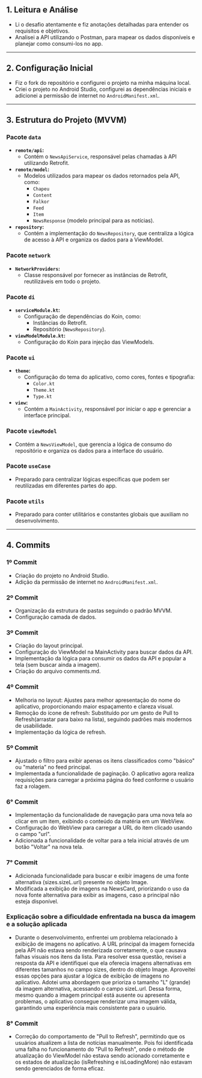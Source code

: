 ## 1. Leitura e Análise
- Li o desafio atentamente e fiz anotações detalhadas para entender os requisitos e objetivos.
- Analisei a API utilizando o Postman, para mapear os dados disponíveis e planejar como consumi-los no app.

---

## 2. Configuração Inicial
- Fiz o fork do repositório e configurei o projeto na minha máquina local.
- Criei o projeto no Android Studio, configurei as dependências iniciais e adicionei a permissão de internet no `AndroidManifest.xml`.

---

## 3. Estrutura do Projeto (MVVM)

### **Pacote `data`**
- **`remote/api`:**
    - Contém o `NewsApiService`, responsável pelas chamadas à API utilizando Retrofit.
- **`remote/model`:**
    - Modelos utilizados para mapear os dados retornados pela API, como:
        - `Chapeu`
        - `Content`
        - `Falkor`
        - `Feed`
        - `Item`
        - `NewsResponse` (modelo principal para as notícias).
- **`repository`:**
    - Contém a implementação do `NewsRepository`, que centraliza a lógica de acesso à API e organiza os dados para a ViewModel.

### **Pacote `network`**
- **`NetworkProviders`:**
    - Classe responsável por fornecer as instâncias de Retrofit, reutilizáveis em todo o projeto.

### **Pacote `di`**
- **`serviceModule.kt`:**
    - Configuração de dependências do Koin, como:
        - Instâncias do Retrofit.
        - Repositório (`NewsRepository`).
- **`viewModelModule.kt`:**
    - Configuração do Koin para injeção das ViewModels.

### **Pacote `ui`**
- **`theme`:**
    - Configuração do tema do aplicativo, como cores, fontes e tipografia:
        - `Color.kt`
        - `Theme.kt`
        - `Type.kt`
- **`view`:**
    - Contém a `MainActivity`, responsável por iniciar o app e gerenciar a interface principal.

### **Pacote `viewModel`**
- Contém a `NewsViewModel`, que gerencia a lógica de consumo do repositório e organiza os dados para a interface do usuário.

### **Pacote `useCase`**
- Preparado para centralizar lógicas específicas que podem ser reutilizadas em diferentes partes do app.

### **Pacote `utils`**
- Preparado para conter utilitários e constantes globais que auxiliam no desenvolvimento.

---

## 4. Commits

### **1º Commit**
- Criação do projeto no Android Studio.
- Adição da permissão de internet no `AndroidManifest.xml`.

### **2º Commit**
- Organização da estrutura de pastas seguindo o padrão MVVM.
- Configuração camada de dados.

### **3º Commit**
- Criação do layout principal.
- Configuração do ViewModel na MainActivity para buscar dados da API.
- Implementação da lógica para consumir os dados da API e popular a tela (sem buscar ainda a imagem).
- Criação do arquivo comments.md.

### **4º Commit**
- Melhoria no layout: Ajustes para melhor apresentação do nome do aplicativo, proporcionando maior espaçamento e clareza visual.
- Remoção do ícone de refresh: Substituído por um gesto de Pull to Refresh(arrastar para baixo na lista), seguindo padrões mais modernos de usabilidade.
- Implementação da lógica de refresh.

### **5º Commit**
- Ajustado o filtro para exibir apenas os itens classificados como "básico" ou "materia" no feed principal.
- Implementada a funcionalidade de paginação. O aplicativo agora realiza requisições para carregar a próxima página do feed conforme o usuário faz a rolagem.

### **6° Commit**
- Implementação da funcionalidade de navegação para uma nova tela ao clicar em um item, exibindo o conteúdo da matéria em um WebView.
- Configuração do WebView para carregar a URL do item clicado usando o campo "url".
- Adicionada a funcionalidade de voltar para a tela inicial através de um botão "Voltar" na nova tela.

### **7° Commit**
- Adicionada funcionalidade para buscar e exibir imagens de uma fonte alternativa (sizes.sizeL.url) presente no objeto Image.
- Modificada a exibição de imagens na NewsCard, priorizando o uso da nova fonte alternativa para exibir as imagens, caso a principal não esteja disponível.


### Explicação sobre a dificuldade enfrentada na busca da imagem e a solução aplicada
- Durante o desenvolvimento, enfrentei um problema relacionado à exibição de imagens no aplicativo. A URL principal da imagem fornecida pela API não estava sendo renderizada corretamente,
o que causava falhas visuais nos itens da lista.
Para resolver essa questão, revisei a resposta da API e identifiquei que ela oferecia imagens alternativas em diferentes tamanhos no campo sizes, dentro do objeto Image. 
Aproveitei essas opções para ajustar a lógica de exibição de imagens no aplicativo.
Adotei uma abordagem que prioriza o tamanho "L" (grande) da imagem alternativa, acessando o campo sizeL.url. Dessa forma, mesmo quando a imagem principal está ausente ou apresenta problemas, 
o aplicativo consegue renderizar uma imagem válida, garantindo uma experiência mais consistente para o usuário.

### **8° Commit**
- Correção do comportamento de "Pull to Refresh", permitindo que os usuários atualizem a lista de notícias manualmente.
Pois foi identificada uma falha no funcionamento do "Pull to Refresh", onde o método de atualização do ViewModel não estava sendo acionado corretamente e os estados de atualização (isRefreshing e isLoadingMore) não estavam sendo gerenciados de forma eficaz.
